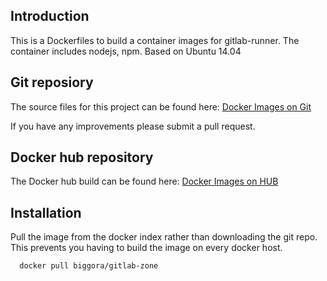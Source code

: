 ## Introduction
This is a Dockerfiles to build a container images for gitlab-runner. 
The container includes nodejs, npm.
Based on Ubuntu 14.04

## Git reposiory
The source files for this project can be found here: [Docker Images on Git](https://github.com/biggora/gitlab-zone)

If you have any improvements please submit a pull request.

## Docker hub repository
The Docker hub build can be found here: [Docker Images on HUB](https://hub.docker.com/r/biggora/gitlab-zone/)


## Installation
Pull the image from the docker index rather than downloading the git repo. 
This prevents you having to build the image on every docker host.

```
  docker pull biggora/gitlab-zone
```